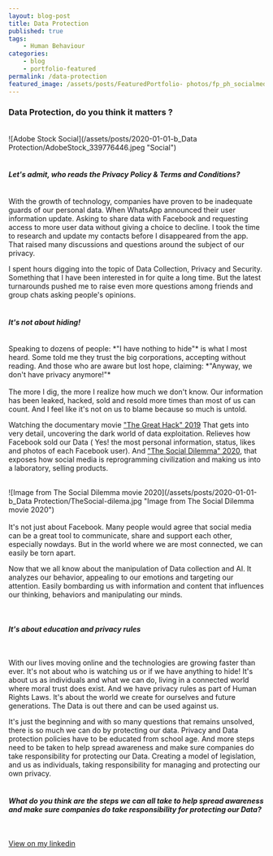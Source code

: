 ```yaml
---
layout: blog-post
title: Data Protection
published: true
tags: 
    - Human Behaviour
categories:
    - blog
    - portfolio-featured
permalink: /data-protection
featured_image: /assets/posts/FeaturedPortfolio- photos/fp_ph_socialmedia.png
---
```

### Data Protection, do you think it matters ?



<br> ![Adobe Stock Social](/assets/posts/2020-01-01-b_Data Protection/AdobeStock_339776446.jpeg "Social")<br>
<br>

#### *Let's admit, who reads the Privacy Policy & Terms and Conditions?*
<br>
With the growth of technology, companies have proven to be inadequate guards of our personal data. 
When WhatsApp announced their user information update. Asking to share data with Facebook and requesting access to more user data without giving a choice to decline. 
I took the time to research and update my contacts before I disappeared from the app. That raised many discussions and questions around the subject of our privacy. 

I spent hours digging into the topic of Data Collection, Privacy and Security. Something that I have been interested in for quite a long time. But the latest turnarounds pushed me to raise even more questions among friends and group chats asking people's opinions. 
<br>
<br>

#### *It's not about hiding!* 
<br>
            Speaking to dozens of people: *"I have nothing to hide"* is what I most heard. 
            Some told me they trust the big corporations, accepting without reading. 
            And those who are aware but lost hope, claiming: *"Anyway, we don't have privacy anymore!"*
<br>
<br>
The more I dig, the more I realize how much we don't know. Our information has been leaked, hacked, sold and resold more times than most of us can count. And I feel like it's not on us to blame because so much is untold. 

Watching the documentary movie ["The Great Hack" 2019](https://www.imdb.com/title/tt4736550/) That gets into very detail, uncovering the dark world of data exploitation. Relieves how Facebook sold our Data ( Yes! the most personal information, status, likes and photos of each Facebook user). 
And ["The Social Dilemma" 2020](https://www.imdb.com/title/tt11464826/?ref_=fn_al_tt_1), that exposes how social media is reprogramming civilization and making us into a laboratory, selling products. 

<br> ![Image from The Social Dilemma movie 2020](/assets/posts/2020-01-01-b_Data Protection/TheSocial-dilema.jpg "Image from The Social Dilemma movie 2020")<br>
<br>
It's not just about Facebook. Many people would agree that social media can be a great tool to communicate, share and support each other, especially nowdays. But in the world where we are most connected, we can easily be torn apart.

Now that we all know about the manipulation of Data collection and AI. It analyzes our behavior, appealing to our emotions and targeting our attention. 
Easily bombarding us with information and content that influences our thinking, behaviors and manipulating our minds. 

<br>

#### *It's about education and privacy rules*

<br> 

With our lives moving online and the technologies are growing faster than ever. 
It's not about who is watching us or if we have anything to hide!
It's about us as individuals and what we can do, living in a connected world where moral trust does exist. And we have privacy rules as part of Human Rights Laws. It's about the world we create for ourselves and future generations. The Data is out there and can be used against us. 


It's just the beginning and with so many questions that remains unsolved, there is so much we can do by protecting our data. 
Privacy and Data protection policies have to be educated from school age. And more steps need to be taken to help spread awareness and make sure companies do take responsibility for protecting our Data. Creating a model of legislation, and us as individuals, taking responsibility for managing and protecting our own privacy.
<br>
<br> 

#### *What do you think are the steps we can all take to help spread awareness and make sure companies do take responsibility for protecting our Data?* 

<br>

[View on my linkedin](https://www.linkedin.com/pulse/data-protection-do-you-think-matters-victoria-p)
